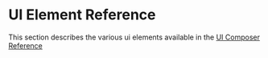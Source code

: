 

<a name='widgetreference'></a>

# UI Element Reference
This section describes the various ui elements available in the [UI Composer Reference](uicomposer.md#uicomposer)

